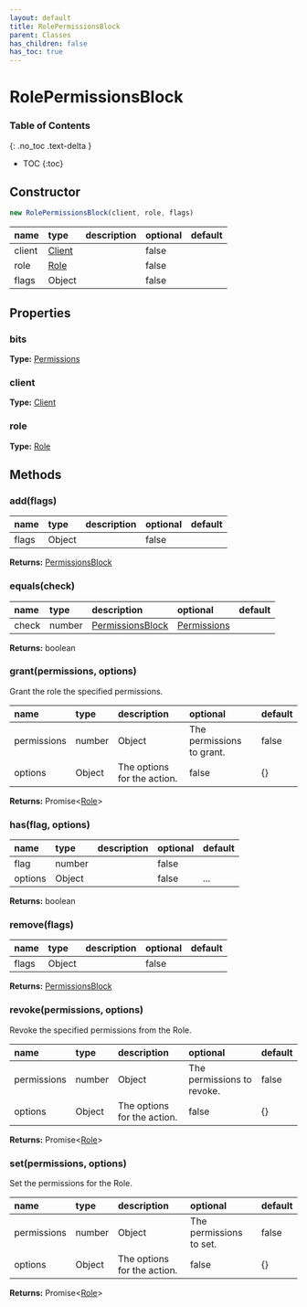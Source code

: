 ```yaml
---
layout: default
title: RolePermissionsBlock
parent: Classes
has_children: false
has_toc: true
---
```


# RolePermissionsBlock
### Table of Contents
{: .no_toc .text-delta }

- TOC
{:toc}
## Constructor
```js
new RolePermissionsBlock(client, role, flags)
```
| name | type | description | optional | default |
|:-----|:-----|:------------|:---------|:--------|
| client | [Client](classes/Client) |  | false |  |
| role | [Role](classes/Role) |  | false |  |
| flags | Object |  | false |  |

## Properties
### bits
**Type:** [Permissions](classes/Permissions)

### client
**Type:** [Client](classes/Client)

### role
**Type:** [Role](classes/Role)

## Methods
### add(flags)
| name | type | description | optional | default |
|:-----|:-----|:------------|:---------|:--------|
| flags | Object |  | false |  |

**Returns:** [PermissionsBlock](classes/PermissionsBlock)

### equals(check)
| name | type | description | optional | default |
|:-----|:-----|:------------|:---------|:--------|
| check | number | [PermissionsBlock](classes/PermissionsBlock) | [Permissions](classes/Permissions) |  | false |  |

**Returns:** boolean

### grant(permissions, options)
Grant the role the specified permissions.

| name | type | description | optional | default |
|:-----|:-----|:------------|:---------|:--------|
| permissions | number | Object | The permissions to grant. | false |  |
| options | Object | The options for the action. | false | {} |

**Returns:** Promise<[Role](classes/Role)>

### has(flag, options)
| name | type | description | optional | default |
|:-----|:-----|:------------|:---------|:--------|
| flag | number |  | false |  |
| options | Object |  | false | ... |

**Returns:** boolean

### remove(flags)
| name | type | description | optional | default |
|:-----|:-----|:------------|:---------|:--------|
| flags | Object |  | false |  |

**Returns:** [PermissionsBlock](classes/PermissionsBlock)

### revoke(permissions, options)
Revoke the specified permissions from the Role.

| name | type | description | optional | default |
|:-----|:-----|:------------|:---------|:--------|
| permissions | number | Object | The permissions to revoke. | false |  |
| options | Object | The options for the action. | false | {} |

**Returns:** Promise<[Role](classes/Role)>

### set(permissions, options)
Set the permissions for the Role.

| name | type | description | optional | default |
|:-----|:-----|:------------|:---------|:--------|
| permissions | number | Object | The permissions to set. | false |  |
| options | Object | The options for the action. | false | {} |

**Returns:** Promise<[Role](classes/Role)>

